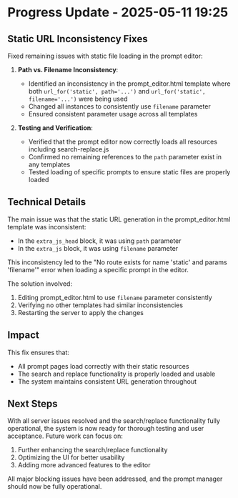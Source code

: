 # Progress Update - 2025-05-11 19:25

## Static URL Inconsistency Fixes

Fixed remaining issues with static file loading in the prompt editor:

1. **Path vs. Filename Inconsistency**: 
   - Identified an inconsistency in the prompt_editor.html template where both `url_for('static', path='...')` and `url_for('static', filename='...')` were being used
   - Changed all instances to consistently use `filename` parameter
   - Ensured consistent parameter usage across all templates

2. **Testing and Verification**:
   - Verified that the prompt editor now correctly loads all resources including search-replace.js
   - Confirmed no remaining references to the `path` parameter exist in any templates
   - Tested loading of specific prompts to ensure static files are properly loaded

## Technical Details

The main issue was that the static URL generation in the prompt_editor.html template was inconsistent:
- In the `extra_js_head` block, it was using `path` parameter
- In the `extra_js` block, it was using `filename` parameter

This inconsistency led to the "No route exists for name 'static' and params 'filename'" error when loading a specific prompt in the editor.

The solution involved:
1. Editing prompt_editor.html to use `filename` parameter consistently
2. Verifying no other templates had similar inconsistencies
3. Restarting the server to apply the changes

## Impact

This fix ensures that:
- All prompt pages load correctly with their static resources
- The search and replace functionality is properly loaded and usable
- The system maintains consistent URL generation throughout

## Next Steps

With all server issues resolved and the search/replace functionality fully operational, the system is now ready for thorough testing and user acceptance. Future work can focus on:

1. Further enhancing the search/replace functionality
2. Optimizing the UI for better usability
3. Adding more advanced features to the editor

All major blocking issues have been addressed, and the prompt manager should now be fully operational.
